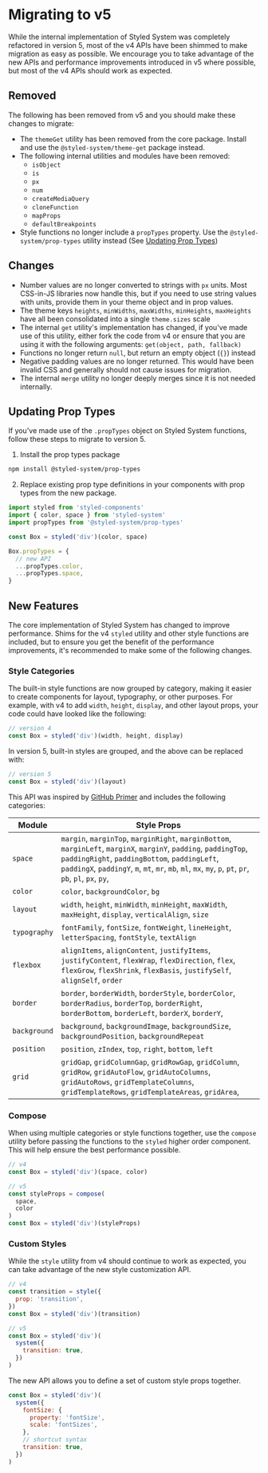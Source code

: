 # Migrating to v5

While the internal implementation of Styled System was completely refactored in version 5,
most of the v4 APIs have been shimmed to make migration as easy as possible.
We encourage you to take advantage of the new APIs and performance improvements introduced in v5 where possible,
but most of the v4 APIs should work as expected.

## Removed

The following has been removed from v5 and you should make these changes to migrate:

- The `themeGet` utility has been removed from the core package. Install and use the `@styled-system/theme-get` package instead.
- The following internal utilities and modules have been removed:
  - `isObject`
  - `is`
  - `px`
  - `num`
  - `createMediaQuery`
  - `cloneFunction`
  - `mapProps`
  - `defaultBreakpoints`
- Style functions no longer include a `propTypes` property. Use the `@styled-system/prop-types` utility instead (See [Updating Prop Types](#updating-prop-types))

## Changes

- Number values are no longer converted to strings with `px` units. Most CSS-in-JS libraries now handle this, but if you need to use string values with units, provide them in your theme object and in prop values.
- The theme keys `heights`, `minWidths`, `maxWidths`, `minHeights`, `maxHeights` have all been consolidated into a single `theme.sizes` scale
- The internal `get` utility's implementation has changed, if you've made use of this utility, either fork the code from v4 or ensure that you are using it with the following arguments: `get(object, path, fallback)`
- Functions no longer return `null`, but return an empty object (`{}`) instead
- Negative padding values are no longer returned. This would have been invalid CSS and generally should not cause issues for migration.
- The internal `merge` utility no longer deeply merges since it is not needed internally.

## Updating Prop Types

If you've made use of the `.propTypes` object on Styled System functions, follow these steps to migrate to version 5.

1. Install the prop types package

```sh
npm install @styled-system/prop-types
```

2. Replace existing prop type definitions in your components with prop types from the new package.

```js
import styled from 'styled-components'
import { color, space } from 'styled-system'
import propTypes from '@styled-system/prop-types'

const Box = styled('div')(color, space)

Box.propTypes = {
  // new API
  ...propTypes.color,
  ...propTypes.space,
}
```

## New Features

The core implementation of Styled System has changed to improve performance.
Shims for the v4 `styled` utility and other style functions are included,
but to ensure you get the benefit of the performance improvements,
it's recommended to make some of the following changes.

### Style Categories

The built-in style functions are now grouped by category, making it easier to create components for layout, typography, or other purposes.
For example, with v4 to add `width`, `height`, `display`, and other layout props, your code could have looked like the following:

```js
// version 4
const Box = styled('div')(width, height, display)
```

In version 5, built-in styles are grouped, and the above can be replaced with:

```js
// version 5
const Box = styled('div')(layout)
```

This API was inspired by [GitHub Primer][] and includes the following categories:

| Module       | Style Props                                                                                                                                                                                                                                                                  |
| ------------ | ---------------------------------------------------------------------------------------------------------------------------------------------------------------------------------------------------------------------------------------------------------------------------- |
| `space`      | `margin`, `marginTop`, `marginRight`, `marginBottom`, `marginLeft`, `marginX`, `marginY`, `padding`, `paddingTop`, `paddingRight`, `paddingBottom`, `paddingLeft`, `paddingX`, `paddingY`, `m`, `mt`, `mr`, `mb`, `ml`, `mx`, `my`, `p`, `pt`, `pr`, `pb`, `pl`, `px`, `py`, |
| `color`      | `color`, `backgroundColor`, `bg`                                                                                                                                                                                                                                             |
| `layout`     | `width`, `height`, `minWidth`, `minHeight`, `maxWidth`, `maxHeight`, `display`, `verticalAlign`, `size`                                                                                                                                                                      |
| `typography` | `fontFamily`, `fontSize`, `fontWeight`, `lineHeight`, `letterSpacing`, `fontStyle`, `textAlign`                                                                                                                                                                                            |
| `flexbox`    | `alignItems`, `alignContent`, `justifyItems`, `justifyContent`, `flexWrap`, `flexDirection`, `flex`, `flexGrow`, `flexShrink`, `flexBasis`, `justifySelf`, `alignSelf`, `order`                                                                                              |
| `border`     | `border`, `borderWidth`, `borderStyle`, `borderColor`, `borderRadius`, `borderTop`, `borderRight`, `borderBottom`, `borderLeft`, `borderX`, `borderY`,                                                                                                                       |
| `background` | `background`, `backgroundImage`, `backgroundSize`, `backgroundPosition`, `backgroundRepeat`                                                                                                                                                                                  |
| `position`   | `position`, `zIndex`, `top`, `right`, `bottom`, `left`                                                                                                                                                                                                                       |
| `grid`       | `gridGap`, `gridColumnGap`, `gridRowGap`, `gridColumn`, `gridRow`, `gridAutoFlow`, `gridAutoColumns`, `gridAutoRows`, `gridTemplateColumns`, `gridTemplateRows`, `gridTemplateAreas`, `gridArea`,                                                                            |

[github primer]: https://primer.style/components/docs/system-props

### Compose

When using multiple categories or style functions together, use the `compose` utility before passing the functions to the `styled` higher order component.
This will help ensure the best performance possible.

```js
// v4
const Box = styled('div')(space, color)
```

```js
// v5
const styleProps = compose(
  space,
  color
)
const Box = styled('div')(styleProps)
```

### Custom Styles

While the `style` utility from v4 should continue to work as expected, you can take advantage of the new style customization API.

```js
// v4
const transition = style({
  prop: 'transition',
})
const Box = styled('div')(transition)
```

```js
// v5
const Box = styled('div')(
  system({
    transition: true,
  })
)
```

The new API allows you to define a set of custom style props together.

```js
const Box = styled('div')(
  system({
    fontSize: {
      property: 'fontSize',
      scale: 'fontSizes',
    },
    // shortcut syntax
    transition: true,
  })
)
```
